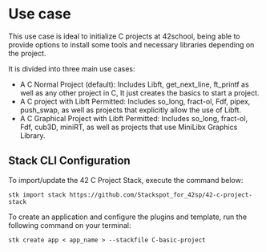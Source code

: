 # Use case

This use case is ideal to initialize C projects at 42school, being able to provide options to install some tools and necessary libraries depending on the project.

It is divided into three main use cases:

* A C Normal Project (default): 
    Includes Libft, get_next_line, ft_printf as well as any other project in C, It just creates the basics to start a project.
* A C project with Libft Permitted: 
    Includes so_long, fract-ol, Fdf, pipex, push_swap, as well as projects that explicitly allow the use of Libft.
* A C Graphical Project with Libft Permitted: 
    Includes so_long, fract-ol, Fdf, cub3D, miniRT, as well as projects that use MiniLibx Graphics Library.

## Stack CLI Configuration

To import/update the 42 C Project Stack, execute the command below:

```
stk import stack https://github.com/Stackspot_for_42sp/42-c-project-stack
```

To create an application and configure the plugins and template, run the following command on your terminal:

```
stk create app < app_name > --stackfile C-basic-project
```
